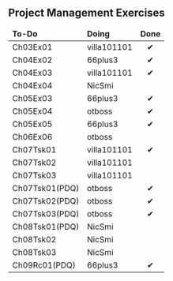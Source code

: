 

<h2>Project Management Exercises</h2>
<table>
	<thead>
		<tr>
			<td>
				<b><span>To-Do</span></b>
			</td>
			<td>
				<b><span>Doing</span></b>
			</td>
			<td>
				<b><span>Done</span></b>
			</td>
		</tr>
	</thead>
	<tbody>
		<tr>
			<td>
				<span>Ch03Ex01</span>
			</td>
			<td>
				<span>villa101101</span>
			</td>
			<td>
				<center><span>&#10004;</span></center>
			</td>
		</tr>
		<tr>
			<td>
				<span>Ch04Ex02</span>
			</td>
			<td>
				<span>66plus3</span>
			</td>
			<td>
				<center><span>&#10004;</span></center>
			</td>
		</tr>
		<tr>
			<td>
				<span>Ch04Ex03</span>
			</td>
			<td>
				<span>villa101101</span>
			</td>
			<td>
				<center><span>&#10004;</span></center>
			</td>
		</tr>
		<tr>
			<td>
				<span>Ch04Ex04</span>
			</td>
			<td>
				<span>NicSmi</span>
			</td>
			<td>
				<!--<center><span>&#10004;</span></center>-->
			</td>
		</tr>
		<tr>
			<td>
				<span>Ch05Ex03</span>
			</td>
			<td>
				<span>66plus3</span>
			</td>
			<td>
				<center><span>&#10004;</span></center>
			</td>
		</tr>
		<tr>
			<td>
				<span>Ch05Ex04</span>
			</td>
			<td>
				<span>otboss</span>
			</td>
			<td>
				<center><span>&#10004;</span></center>
			</td>
		</tr>
		<tr>
			<td>
				<span>Ch05Ex05</span>
			</td>
			<td>
				<span>66plus3</span>
			</td>
			<td>
				<center><span>&#10004;</span></center>
			</td>
		</tr>
		<tr>
			<td>
				<span>Ch06Ex06</span>
			</td>
			<td>
				<span>otboss</span>
			</td>
			<td>
				<!--<center><span>&#10004;</span></center>-->
			</td>
		</tr>
		<tr>
			<td>
				<span>Ch07Tsk01</span>
			</td>
			<td>
				<span>villa101101</span>
			</td>
			<td>
				<center><span>&#10004;</span></center>
			</td>
		</tr>
		<tr>
			<td>
				<span>Ch07Tsk02</span>
			</td>
			<td>
				<span>villa101101</span>
			</td>
			<td>
				<!--<center><span>&#10004;</span></center>-->
			</td>
		</tr>
		<tr>
			<td>
				<span>Ch07Tsk03</span>
			</td>
			<td>
				<span>villa101101</span>
			</td>
			<td>
				<!--<center><span>&#10004;</span></center>-->
			</td>
		</tr>
		<tr>
			<td>
				<span>Ch07Tsk01(PDQ)</span>
			</td>
			<td>
				<span>otboss</span>
			</td>
			<td>
				<center><span>&#10004;</span></center>
			</td>
		</tr>
		<tr>
			<td>
				<span>Ch07Tsk02(PDQ)</span>
			</td>
			<td>
				<span>otboss</span>
			</td>
			<td>
				<center><span>&#10004;</span></center>
			</td>
		</tr>
		<tr>
			<td>
				<span>Ch07Tsk03(PDQ)</span>
			</td>
			<td>
				<span>otboss</span>
			</td>
			<td>
				<center><span>&#10004;</span></center>
			</td>
		</tr>
		<tr>
			<td>
				<span>Ch08Tsk01(PDQ)</span>
			</td>
			<td>
				<span>NicSmi</span>
			</td>
			<td>
				<!--<center><span>&#10004;</span></center>-->
			</td>
		</tr>	
		<tr>
			<td>
				<span>Ch08Tsk02</span>
			</td>
			<td>
				<span>NicSmi</span>
			</td>
			<td>
				<!--<center><span>&#10004;</span></center>-->
			</td>
		</tr>	
		<tr>
			<td>
				<span>Ch08Tsk03</span>
			</td>
			<td>
				<span>NicSmi</span>
			</td>
			<td>
				<!--<center><span>&#10004;</span></center>-->
			</td>
		</tr>
		<tr>
			<td>
				<span>Ch09Rc01(PDQ)</span>
			</td>
			<td>
				<span>66plus3</span>
			</td>
			<td>
				<center><span>&#10004;</span></center>
			</td>
		</tr>
	</tbody>
</table>
